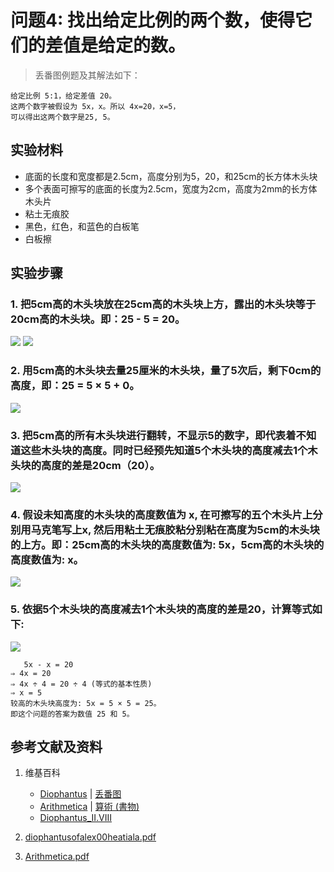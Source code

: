 # 问题4: 找出给定比例的两个数，使得它们的差值是给定的数。

> 丢番图例题及其解法如下：
>  
	给定比例 5:1，给定差值 20。
	这两个数字被假设为 5x，x。所以 4x=20，x=5，
	可以得出这两个数字是25, 5。

## 实验材料

- 底面的长度和宽度都是2.5cm，高度分别为5，20，和25cm的长方体木头块
- 多个表面可擦写的底面的长度为2.5cm，宽度为2cm，高度为2mm的长方体木头片
- 粘土无痕胶
- 黑色，红色，和蓝色的白板笔
- 白板擦

## 实验步骤

### 1. 把5cm高的木头块放在25cm高的木头块上方，露出的木头块等于20cm高的木头块。即：25 - 5 = 20。
![](/images/函数和极限/丢番图的《算术》中典型的推演实验/卷1/问题4/1a1_1.jpg)
![](/images/函数和极限/丢番图的《算术》中典型的推演实验/卷1/问题4/1a1_2.jpg)

### 2. 用5cm高的木头块去量25厘米的木头块，量了5次后，剩下0cm的高度，即：25 = 5 × 5 + 0。
![](/images/函数和极限/丢番图的《算术》中典型的推演实验/卷1/问题4/1a2.jpg)

### 3. 把5cm高的所有木头块进行翻转，不显示5的数字，即代表着不知道这些木头块的高度。同时已经预先知道5个木头块的高度减去1个木头块的高度的差是20cm（20）。
![](/images/函数和极限/丢番图的《算术》中典型的推演实验/卷1/问题4/1a3.jpg)

### 4. 假设未知高度的木头块的高度数值为 x, 在可擦写的五个木头片上分别用马克笔写上x, 然后用粘土无痕胶粘分别粘在高度为5cm的木头块的上方。即：25cm高的木头块的高度数值为: 5x，5cm高的木头块的高度数值为: x。
![](/images/函数和极限/丢番图的《算术》中典型的推演实验/卷1/问题4/1a4.jpg)

### 5. 依据5个木头块的高度减去1个木头块的高度的差是20，计算等式如下:
![](/images/函数和极限/丢番图的《算术》中典型的推演实验/卷1/问题4/1a5.jpg)

	   5x - x = 20
	⇒ 4x = 20
	⇒ 4x ÷ 4 = 20 ÷ 4 (等式的基本性质)
	⇒ x = 5
	较高的木头块高度为: 5x = 5 × 5 = 25。 
	即这个问题的答案为数值 25 和 5。

## 参考文献及资料

1. 维基百科
	- [Diophantus](https://en.wikipedia.org/wiki/Diophantus) | [丢番图](https://zh.wikipedia.org/wiki/丢番图) 
	- [Arithmetica](https://en.wikipedia.org/wiki/Arithmetica) | [算術 (書物)](https://ja.wikipedia.org/wiki/%E7%AE%97%E8%A1%93_(%E6%9B%B8%E7%89%A9)) 
	- [Diophantus_II.VIII](https://en.wikipedia.org/wiki/Diophantus_II.VIII) 

2. [diophantusofalex00heatiala.pdf](https://archive.org/download/diophantusofalex00heatiala/diophantusofalex00heatiala.pdf) 
3. [Arithmetica.pdf](https://staff.um.edu.mt/jmus1/Diophantus.pdf) 



